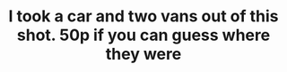 ---
layout: instagram
title:  "I took a car and two vans out of this shot. 50p if you can guess where they were"
media:
  - url: "instagram/300519763_640636643864727_7960342866925570422_n_17982951091595430.jpg"
    alt: ""
type: "post"
seo:
  hidden: true
location: Dolomites
postdate: 2022-07-27
---